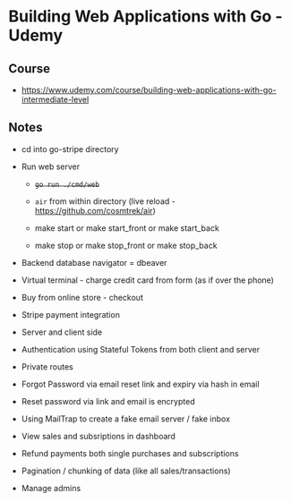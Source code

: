 # Building Web Applications with Go - Udemy
## Course
- https://www.udemy.com/course/building-web-applications-with-go-intermediate-level

## Notes
- cd into go-stripe directory
- Run web server
    - ~~`go run ./cmd/web`~~
    - `air` from within directory (live reload - https://github.com/cosmtrek/air)

    - make start or make start_front or make start_back
    - make stop or make stop_front or make stop_back

- Backend database navigator = dbeaver

- Virtual terminal - charge credit card from form (as if over the phone)
- Buy from online store - checkout
- Stripe payment integration
- Server and client side

- Authentication using Stateful Tokens from both client and server
- Private routes

- Forgot Password via email reset link and expiry via hash in email
- Reset password via link and email is encrypted
- Using MailTrap to create a fake email server / fake inbox

- View sales and subsriptions in dashboard

- Refund payments both single purchases and subscriptions

- Pagination / chunking of data (like all sales/transactions)

- Manage admins

